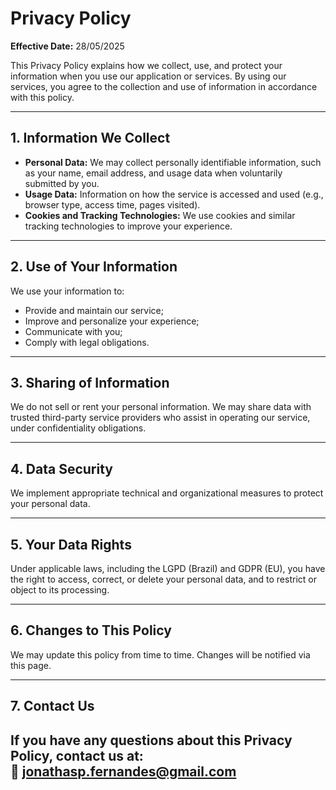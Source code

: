 # Privacy Policy

**Effective Date:** 28/05/2025

This Privacy Policy explains how we collect, use, and protect your information when you use our application or services. By using our services, you agree to the collection and use of information in accordance with this policy.

---

## 1. Information We Collect

- **Personal Data:** We may collect personally identifiable information, such as your name, email address, and usage data when voluntarily submitted by you.
- **Usage Data:** Information on how the service is accessed and used (e.g., browser type, access time, pages visited).
- **Cookies and Tracking Technologies:** We use cookies and similar tracking technologies to improve your experience.

---

## 2. Use of Your Information

We use your information to:
- Provide and maintain our service;
- Improve and personalize your experience;
- Communicate with you;
- Comply with legal obligations.

---

## 3. Sharing of Information

We do not sell or rent your personal information. We may share data with trusted third-party service providers who assist in operating our service, under confidentiality obligations.

---

## 4. Data Security

We implement appropriate technical and organizational measures to protect your personal data.

---

## 5. Your Data Rights

Under applicable laws, including the LGPD (Brazil) and GDPR (EU), you have the right to access, correct, or delete your personal data, and to restrict or object to its processing.

---

## 6. Changes to This Policy

We may update this policy from time to time. Changes will be notified via this page.

---

## 7. Contact Us

If you have any questions about this Privacy Policy, contact us at:  
📧 jonathasp.fernandes@gmail.com
---
